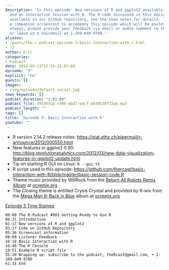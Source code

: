 ```yaml
---
Description: 'In this episode: New versions of R and ggplot2 available, listener feedback,
  and an interactive session with R. The R code discussed in this episode will be
  available in our GitHub repository, see the show notes for details. There will be
  a companion screencast to accompany this episode which will be posted shortly. As
  always, please provide your feedback via email or audio comment to theRcast[at]gmail.com
  or leave us a voicemail at 1-269-849-9780.'
aliases:
- /posts/the-r-podcast-episode-3-basic-interaction-with-r.html
- /3
author: Eric
categories:
- Podcast
date: 2012-03-11T22:54:12-05:00
episode: "3"
explicit: "no"
guests: []
images:
- /img/episode/default-social.jpg
news_keywords: []
podcast_duration: "1:01:00"
podcast_file: 495d95da-c998-48d7-b4cf-6038530f33a6.mp3
podcast_length: ""
tags: []
title: 'Episode 3: Basic Interaction with R'
youtube: ""
---
```


-   R version 2.14.2 release notes: <https://stat.ethz.ch/pipermail/r-announce/2012/000550.html>
-   New features in ggplot2 0.90: <http://blog.revolutionanalytics.com/2012/03/new-data-visualization-features-in-ggplot2-update.html>
-   Tip on starting R GUI on Linux: `R --gui tk`
-   R script used in this episode: <https://github.com/thercast/basic-interaction-with-R/blob/master/basic-session-code.R>
-   Theme music provided by WillRock from the [Return All Robots Remix Album](http://ocremix.org/events/returnallrobots/) at [ocremix.org](http://ocremix.org/)
-   The Closing theme is entitled Crysis Crystal and provided by K-wix from the [Mega Man 9: Back in Blue](http://backinblue.ocremix.org/) album at [ocremix.org](http://ocremix.org/)

<span style="text-decoration: underline;">Episode 3 Time Stamps</span>

    00:00 The R-Podcast #003 Getting Ready to Use R
    00:31 Introduction
    01:17 New versions of R and ggplot2
    03:17 Code on GitHub Repository
    05:36 Screencast information
    08:09 Listener Feedback
    16:18 Basic Interaction with R
    16:40 The R Console
    19:51 Example R script file
    55:20 Wrapping up: subscribe to the podcast, theRcast@gmail.com, + 1-269-849-9780
    61:11 End
